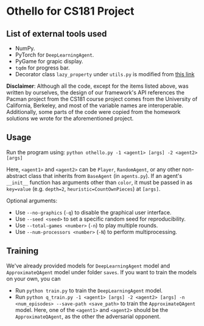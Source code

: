 # Othello for CS181 Project

## List of external tools used

- NumPy.
- PyTorch for `DeepLearningAgent`.
- PyGame for grapic display.
- `tqdm` for progress bar.
- Decorator class `lazy_property` under `utils.py` is modified from [this link](https://zhuanlan.zhihu.com/p/76533988)

**Disclaimer**: Although all the code, except for the items listed above, was written by ourselves, the design of our framework's API references the Pacman project from the CS181 course project comes from the University of California, Berkeley, and most of the variable names are interoperable.  Additionally, some parts of the code were copied from the homework solutions we wrote for the aforementioned project.

## Usage

Run the program using:
`python othello.py -1 <agent1> [args] -2 <agent2> [args]`

Here, `<agent1>` and `<agent2>` can be `Player`, `RandomAgent`, or any other non-abstract class that inherits from `BaseAgent` (in `agents.py`). If an agent's `__init__` function has arguments other than `color`, it must be passed in as `key=value` (e.g. `depth=2`, `heuristic=CountOwnPieces`) at `[args]`.

Optional arguments:

- Use `--no-graphics` (`-q`) to disable the graphical user interface.
- Use `--seed <seed>` to set a specific random seed for reproducibility.
- Use `--total-games <number>` (`-n`) to play multiple rounds.
- Use `--num-processors <number>` (`-N`) to perform multiprocessing.

## Training

We've already provided models for `DeepLearningAgent` model and `ApproximateQAgent` model under folder `saves`. If you want to train the models on your own, you can

- Run `python train.py` to train the `DeepLearningAgent` model.
- Run `python q_train.py -1 <agent1> [args] -2 <agent2> [args] -n <num_episodes> --save-path <save_path>` to train the `ApproximateQAgent` model. Here, one of the `<agent1>` and `<agent2>` should be the `ApproximateQAgent`, as the other the adversarial opponent.
